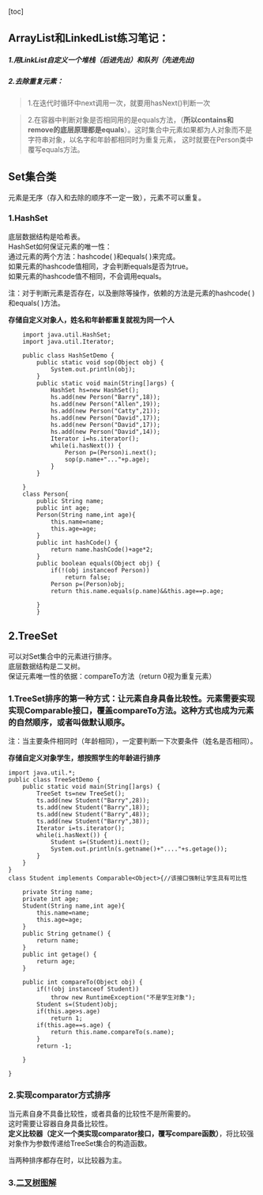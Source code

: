 [toc]

 ## ArrayList和LinkedList练习笔记：  
##### 1.用LinkList自定义一个堆栈（后进先出）和队列（先进先出)

##### 2.去除重复元素：  
>1.在迭代时循环中next调用一次，就要用hasNext()判断一次  

>2.在容器中判断对象是否相同用的是equals方法，（**所以contains和remove的底层原理都是equals**）。这时集合中元素如果都为人对象而不是字符串对象，以名字和年龄都相同时为重复元素，
这时就要在Person类中覆写equals方法。  

## Set集合类   

元素是无序（存入和去除的顺序不一定一致），元素不可以重复。

### 1.HashSet

底层数据结构是哈希表。  
HashSet如何保证元素的唯一性：   
通过元素的两个方法：hashcode( )和equals( )来完成。  
如果元素的hashcode值相同，才会判断equals是否为true。  
如果元素的hashcode值不相同，不会调用equals。  

注：对于判断元素是否存在，以及删除等操作，依赖的方法是元素的hashcode( )和equals( )方法。

**存储自定义对象人，姓名和年龄都重复就视为同一个人**
        
        import java.util.HashSet;
        import java.util.Iterator;
        
        public class HashSetDemo {
        	public static void sop(Object obj) {
        		System.out.println(obj);
        	}
        	public static void main(String[]args) {
        		HashSet hs=new HashSet();
        		hs.add(new Person("Barry",18));
        		hs.add(new Person("Allen",19));
        		hs.add(new Person("Catty",21));
        		hs.add(new Person("David",17));
        		hs.add(new Person("David",17));
        		hs.add(new Person("David",14));
        		Iterator i=hs.iterator();
        		while(i.hasNext()) {
        			Person p=(Person)i.next();
        			sop(p.name+"..."+p.age);
        		}
        	}
        	
        }
        class Person{
        	public String name;
        	public int age;
        	Person(String name,int age){
        		this.name=name;
        		this.age=age;
        	}
        	public int hashCode() {
        		return name.hashCode()+age*2;
        	}
        	public boolean equals(Object obj) {
        		if(!(obj instanceof Person))
        			return false;
        		Person p=(Person)obj;
        		return this.name.equals(p.name)&&this.age==p.age;
        		
        	}
        	}


## 2.TreeSet  

可以对Set集合中的元素进行排序。  
底层数据结构是二叉树。  
保证元素唯一性的依据：compareTo方法（return 0视为重复元素）  



### 1.TreeSet排序的第一种方式：让元素自身具备比较性。元素需要实现实现Comparable接口，覆盖compareTo方法。这种方式也成为元素的自然顺序，或者叫做默认顺序。  

注：当主要条件相同时（年龄相同），一定要判断一下次要条件（姓名是否相同）。


**存储自定义对象学生，想按照学生的年龄进行排序**

    import java.util.*;
    public class TreeSetDemo {
    	public static void main(String[]args) {
    		TreeSet ts=new TreeSet();
    		ts.add(new Student("Barry",28));
    		ts.add(new Student("Barry",18));
    		ts.add(new Student("Barry",48));
    		ts.add(new Student("Barry",38));
    		Iterator i=ts.iterator();
    		while(i.hasNext()) {
    			Student s=(Student)i.next();
    			System.out.println(s.getname()+"...."+s.getage());
    		}
    	}
    }
    class Student implements Comparable<Object>{//该接口强制让学生具有可比性
    
    	private String name;
    	private int age;
    	Student(String name,int age){
    		this.name=name;
    		this.age=age;
    	}
    	public String getname() {
    		return name;
    	}
    	public int getage() {
    		return age;
    	}
    	
    	public int compareTo(Object obj) {
    		if(!(obj instanceof Student))
    			throw new RuntimeException("不是学生对象");
    		Student s=(Student)obj;
    		if(this.age>s.age)
    			return 1;
    		if(this.age==s.age) {
    			return this.name.compareTo(s.name);
    		}
    		return -1;
    		
    	}
    	
    }
### 2.实现comparator方式排序    

当元素自身不具备比较性，或者具备的比较性不是所需要的。  
这时需要让容器自身具备比较性。  
**定义比较器（定义一个类实现comparator接口，覆写compare函数）**，将比较强对象作为参数传递给TreeSet集合的构造函数。  

当两种排序都存在时，以比较器为主。





### 3.[二叉树图解](http://note.youdao.com/noteshare?id=096651a7a489bfdc0c2d58b0db74a37d)

